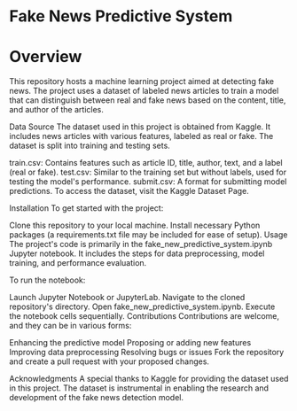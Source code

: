 # Fake News Predictive System

# Overview
This repository hosts a machine learning project aimed at detecting fake news. The project uses a dataset of labeled news articles to train a model that can distinguish between real and fake news based on the content, title, and author of the articles.

Data Source
The dataset used in this project is obtained from Kaggle. It includes news articles with various features, labeled as real or fake. The dataset is split into training and testing sets.

train.csv: Contains features such as article ID, title, author, text, and a label (real or fake).
test.csv: Similar to the training set but without labels, used for testing the model's performance.
submit.csv: A format for submitting model predictions.
To access the dataset, visit the Kaggle Dataset Page.

Installation
To get started with the project:

Clone this repository to your local machine.
Install necessary Python packages (a requirements.txt file may be included for ease of setup).
Usage
The project's code is primarily in the fake_new_predictive_system.ipynb Jupyter notebook. It includes the steps for data preprocessing, model training, and performance evaluation.

To run the notebook:

Launch Jupyter Notebook or JupyterLab.
Navigate to the cloned repository's directory.
Open fake_new_predictive_system.ipynb.
Execute the notebook cells sequentially.
Contributions
Contributions are welcome, and they can be in various forms:

Enhancing the predictive model
Proposing or adding new features
Improving data preprocessing
Resolving bugs or issues
Fork the repository and create a pull request with your proposed changes.

Acknowledgments
A special thanks to Kaggle for providing the dataset used in this project. The dataset is instrumental in enabling the research and development of the fake news detection model.

